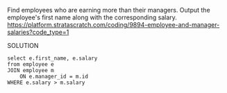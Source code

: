 Find employees who are earning more than their managers. Output the employee's first name along with the corresponding salary.
https://platform.stratascratch.com/coding/9894-employee-and-manager-salaries?code_type=1

SOLUTION
```
select e.first_name, e.salary
from employee e
JOIN employee m 
    ON e.manager_id = m.id
WHERE e.salary > m.salary

```